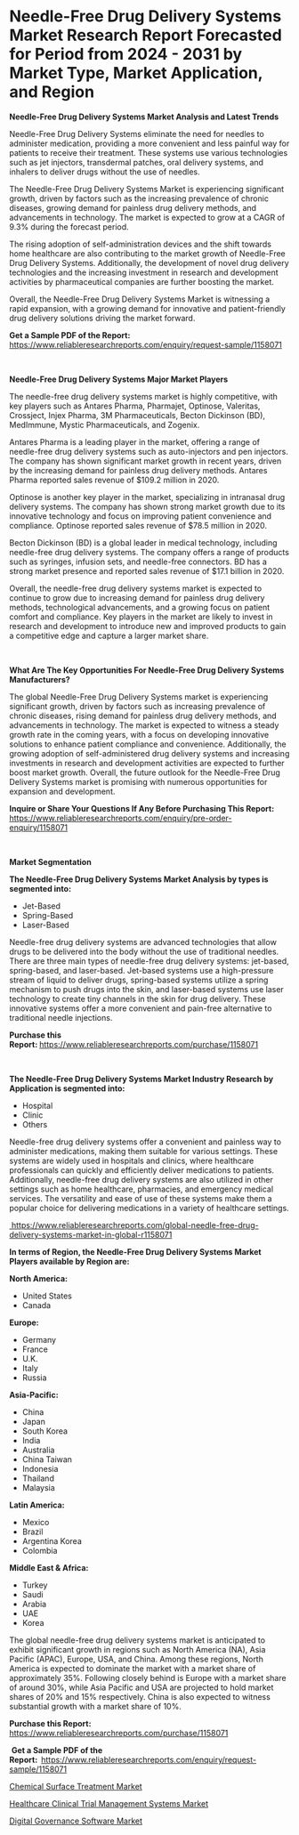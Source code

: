 <p><h1>Needle-Free Drug Delivery Systems Market Research Report Forecasted for Period from 2024 -  2031 by Market Type, Market Application, and Region</h1></p><p><strong>Needle-Free Drug Delivery Systems Market Analysis and Latest Trends</strong></p>
<p><p>Needle-Free Drug Delivery Systems eliminate the need for needles to administer medication, providing a more convenient and less painful way for patients to receive their treatment. These systems use various technologies such as jet injectors, transdermal patches, oral delivery systems, and inhalers to deliver drugs without the use of needles.</p><p>The Needle-Free Drug Delivery Systems Market is experiencing significant growth, driven by factors such as the increasing prevalence of chronic diseases, growing demand for painless drug delivery methods, and advancements in technology. The market is expected to grow at a CAGR of 9.3% during the forecast period.</p><p>The rising adoption of self-administration devices and the shift towards home healthcare are also contributing to the market growth of Needle-Free Drug Delivery Systems. Additionally, the development of novel drug delivery technologies and the increasing investment in research and development activities by pharmaceutical companies are further boosting the market.</p><p>Overall, the Needle-Free Drug Delivery Systems Market is witnessing a rapid expansion, with a growing demand for innovative and patient-friendly drug delivery solutions driving the market forward.</p></p>
<p><strong>Get a Sample PDF of the Report:&nbsp;</strong> <a href="https://www.reliableresearchreports.com/enquiry/request-sample/1158071">https://www.reliableresearchreports.com/enquiry/request-sample/1158071</a></p>
<p>&nbsp;</p>
<p><strong>Needle-Free Drug Delivery Systems Major Market Players</strong></p>
<p><p>The needle-free drug delivery systems market is highly competitive, with key players such as Antares Pharma, Pharmajet, Optinose, Valeritas, Crossject, Injex Pharma, 3M Pharmaceuticals, Becton Dickinson (BD), MedImmune, Mystic Pharmaceuticals, and Zogenix. </p><p>Antares Pharma is a leading player in the market, offering a range of needle-free drug delivery systems such as auto-injectors and pen injectors. The company has shown significant market growth in recent years, driven by the increasing demand for painless drug delivery methods. Antares Pharma reported sales revenue of $109.2 million in 2020.</p><p>Optinose is another key player in the market, specializing in intranasal drug delivery systems. The company has shown strong market growth due to its innovative technology and focus on improving patient convenience and compliance. Optinose reported sales revenue of $78.5 million in 2020.</p><p>Becton Dickinson (BD) is a global leader in medical technology, including needle-free drug delivery systems. The company offers a range of products such as syringes, infusion sets, and needle-free connectors. BD has a strong market presence and reported sales revenue of $17.1 billion in 2020.</p><p>Overall, the needle-free drug delivery systems market is expected to continue to grow due to increasing demand for painless drug delivery methods, technological advancements, and a growing focus on patient comfort and compliance. Key players in the market are likely to invest in research and development to introduce new and improved products to gain a competitive edge and capture a larger market share.</p></p>
<p>&nbsp;</p>
<p><strong>What Are The Key Opportunities For Needle-Free Drug Delivery Systems Manufacturers?</strong></p>
<p><p>The global Needle-Free Drug Delivery Systems market is experiencing significant growth, driven by factors such as increasing prevalence of chronic diseases, rising demand for painless drug delivery methods, and advancements in technology. The market is expected to witness a steady growth rate in the coming years, with a focus on developing innovative solutions to enhance patient compliance and convenience. Additionally, the growing adoption of self-administered drug delivery systems and increasing investments in research and development activities are expected to further boost market growth. Overall, the future outlook for the Needle-Free Drug Delivery Systems market is promising with numerous opportunities for expansion and development.</p></p>
<p><strong>Inquire or Share Your Questions If Any Before Purchasing This Report:</strong> <a href="https://www.reliableresearchreports.com/enquiry/pre-order-enquiry/1158071">https://www.reliableresearchreports.com/enquiry/pre-order-enquiry/1158071</a></p>
<p>&nbsp;</p>
<p><strong>Market Segmentation</strong></p>
<p><strong>The Needle-Free Drug Delivery Systems Market Analysis by types is segmented into:</strong></p>
<p><ul><li>Jet-Based</li><li>Spring-Based</li><li>Laser-Based</li></ul></p>
<p><p>Needle-free drug delivery systems are advanced technologies that allow drugs to be delivered into the body without the use of traditional needles. There are three main types of needle-free drug delivery systems: jet-based, spring-based, and laser-based. Jet-based systems use a high-pressure stream of liquid to deliver drugs, spring-based systems utilize a spring mechanism to push drugs into the skin, and laser-based systems use laser technology to create tiny channels in the skin for drug delivery. These innovative systems offer a more convenient and pain-free alternative to traditional needle injections.</p></p>
<p><strong>Purchase this Report:&nbsp;</strong><a href="https://www.reliableresearchreports.com/purchase/1158071">https://www.reliableresearchreports.com/purchase/1158071</a></p>
<p>&nbsp;</p>
<p><strong>The Needle-Free Drug Delivery Systems Market Industry Research by Application is segmented into:</strong></p>
<p><ul><li>Hospital</li><li>Clinic</li><li>Others</li></ul></p>
<p><p>Needle-free drug delivery systems offer a convenient and painless way to administer medications, making them suitable for various settings. These systems are widely used in hospitals and clinics, where healthcare professionals can quickly and efficiently deliver medications to patients. Additionally, needle-free drug delivery systems are also utilized in other settings such as home healthcare, pharmacies, and emergency medical services. The versatility and ease of use of these systems make them a popular choice for delivering medications in a variety of healthcare settings.</p></p>
<p><a href="https://www.reliableresearchreports.com/global-needle-free-drug-delivery-systems-market-in-global-r1158071">&nbsp;https://www.reliableresearchreports.com/global-needle-free-drug-delivery-systems-market-in-global-r1158071</a></p>
<p><strong>In terms of Region, the Needle-Free Drug Delivery Systems Market Players available by Region are:</strong></p>
<p>
    <p> <strong> North America: </strong>
        <ul>
            <li>United States</li>
            <li>Canada</li>
        </ul>
        </p> 
    <p> <strong> Europe: </strong>
        <ul>
            <li>Germany</li>
            <li>France</li>
            <li>U.K.</li>
            <li>Italy</li>
            <li>Russia</li>
        </ul>
        </p> 
    <p> <strong> Asia-Pacific: </strong>
        <ul>
            <li>China</li>
            <li>Japan</li>
            <li>South Korea</li>
            <li>India</li>
            <li>Australia</li>
            <li>China Taiwan</li>
            <li>Indonesia</li>
            <li>Thailand</li>
            <li>Malaysia</li>
        </ul>
        </p> 
    <p> <strong> Latin America: </strong>
        <ul>
            <li>Mexico</li>
            <li>Brazil</li>
            <li>Argentina Korea</li>
            <li>Colombia</li>
        </ul>
        </p> 
    <p> <strong> Middle East & Africa: </strong>
        <ul>
            <li>Turkey</li>
            <li>Saudi</li>
            <li>Arabia</li>
            <li>UAE</li>
            <li>Korea</li>
        </ul>
    </p>
    </p>
<p><p>The global needle-free drug delivery systems market is anticipated to exhibit significant growth in regions such as North America (NA), Asia Pacific (APAC), Europe, USA, and China. Among these regions, North America is expected to dominate the market with a market share of approximately 35%. Following closely behind is Europe with a market share of around 30%, while Asia Pacific and USA are projected to hold market shares of 20% and 15% respectively. China is also expected to witness substantial growth with a market share of 10%.</p></p>
<p><strong>Purchase this Report: </strong><a href="https://www.reliableresearchreports.com/purchase/1158071">https://www.reliableresearchreports.com/purchase/1158071</a></p>
<p>&nbsp;<strong>Get a Sample PDF of the Report:&nbsp;&nbsp;</strong><a href="https://www.reliableresearchreports.com/enquiry/request-sample/1158071">https://www.reliableresearchreports.com/enquiry/request-sample/1158071</a></p>
<p><strong></strong></p>
<p><p><a href="https://www.linkedin.com/pulse/chemical-surface-treatment-market-outlook-industry-overview-j4pue?trackingId=rlfBrp1ydjl3Wek2MBGg%2FQ%3D%3D">Chemical Surface Treatment Market</a></p><p><a href="https://github.com/marthawweekle/Market-Research-Report-List-1/blob/main/healthcare-clinical-trial-management-systems-market.md">Healthcare Clinical Trial Management Systems Market</a></p><p><a href="https://www.linkedin.com/pulse/digital-governance-software-market-size-outlook-forecast-unche?trackingId=h%2B2Fi6PJmqldErVm5baDAQ%3D%3D">Digital Governance Software Market</a></p></p>